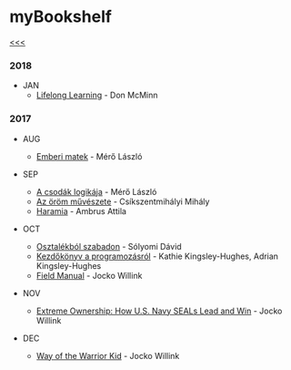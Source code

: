 
myBookshelf
======

[<<<](https://github.com/ttltrk/0con/blob/master/README.MD)

### 2018

  * JAN
    * [Lifelong Learning](https://books.google.sk/books/about/Lifelong_Learning.html?id=hgjRsgEACAAJ&redir_esc=y) - Don McMinn

### 2017

  * AUG
    * [Emberi matek](https://www.libri.hu/konyv/mero_laszlo.emberi-matek.html) - Mérő László

  * SEP
    * [A csodák logikája](https://www.libri.hu/konyv/mero_laszlo.a-csodak-logikaja.html) - Mérő László
    * [Az öröm művészete](https://moly.hu/konyvek/csikszentmihalyi-mihaly-az-orom-muveszete) - Csíkszentmihályi Mihály
    * [Haramia](https://moly.hu/konyvek/ambrus-attila-haramia) - Ambrus Attila
   
  * OCT
    * [Osztalékból szabadon](https://bookline.hu/product/home.action?_v=Solyomi_David_Osztalekbol_szabadon_Ep&id=281909&type=22) - Sólyomi Dávid
    * [Kezdőkönyv a programozásról](https://www.libri.hu/konyv/kathie_kingsley-hughes.kezdokonyv-a-programozasrol.html) - Kathie Kingsley-Hughes, Adrian Kingsley-Hughes
    * [Field Manual](https://www.amazon.com/Discipline-Equals-Freedom-Field-Manual/dp/1250156947) - Jocko Willink
  
  * NOV
    * [Extreme Ownership: How U.S. Navy SEALs Lead and Win](https://www.amazon.com/Extreme-Ownership-U-S-Navy-SEALs-ebook/dp/B00VE4Y0Z2) - Jocko Willink
    
  * DEC
    * [Way of the Warrior Kid](https://www.amazon.com/Way-Warrior-Kid-Wimpy-Novel/dp/1250158613) - Jocko Willink
